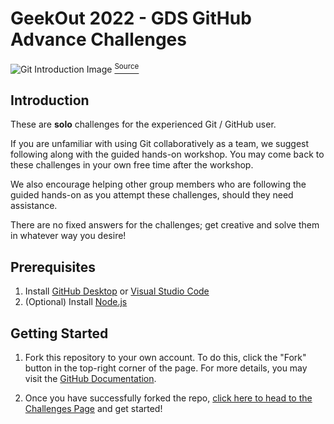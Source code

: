 # GeekOut 2022 - GDS GitHub Advance Challenges

![Git Introduction Image](https://images.unsplash.com/photo-1556075798-4825dfaaf498?auto=format&fit=crop&w=1080&q=80)
[<sup>Source</sup>](https://unsplash.com/photos/842ofHC6MaI)

## Introduction

These are **solo** challenges for the experienced Git / GitHub user.

If you are unfamiliar with using Git collaboratively as a team, we suggest following along with the guided hands-on workshop. You may come back to these challenges in your own free time after the workshop.

We also encourage helping other group members who are following the guided hands-on as you attempt these challenges, should they need assistance.

There are no fixed answers for the challenges; get creative and solve them in whatever way you desire!

## Prerequisites

1. Install [GitHub Desktop](https://desktop.github.com/) or [Visual Studio Code](https://code.visualstudio.com/)
2. (Optional) Install [Node.js](https://nodejs.org/en/)

## Getting Started

1. Fork this repository to your own account. To do this, click the "Fork" button in the top-right corner of the page. For more details, you may visit the [GitHub Documentation](https://docs.github.com/en/get-started/quickstart/fork-a-repo#forking-a-repository).

2. Once you have successfully forked the repo, [click here to head to the Challenges Page](./challenges/README.md) and get started!
